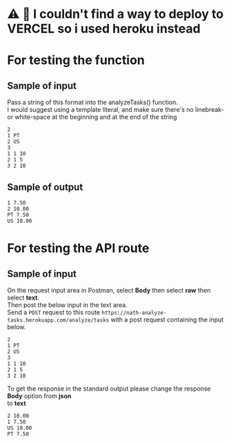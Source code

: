 # ⚠  🚩 I couldn't find a way to deploy to VERCEL so i used heroku  instead

# For testing the function
## Sample of input
Pass a string of this format into the analyzeTasks() function. <br>
I would suggest using a template literal, and make sure there's no linebreak-<br>
or white-space at the beginning and at the end of the string

```
2
1 PT
2 US
3
1 1 10
2 1 5
3 2 10
```

## Sample of output

```
1 7.50
2 10.00
PT 7.50
US 10.00
```

# For testing the API route

## Sample of input

On the request input area in Postman, select **Body** then select **raw** then select **text**.<br>
Then post the below input in the text area.<br>
Send a ``POST`` request to this route ``https://nath-analyze-tasks.herokuapp.com/analyze/tasks`` with a post request containing the input below. 

```
2
1 PT
2 US
3
1 1 10
2 1 5
3 2 10
```

 To get the response in the standard output please change the response **Body** option from **json** <br>
 to **text**

```
2 10.00
1 7.50
US 10.00
PT 7.50
```